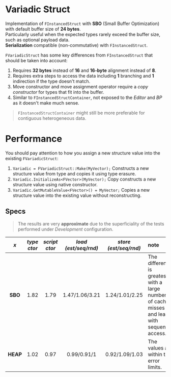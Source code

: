 # Variadic Struct

Implementation of `FInstancedStruct` with **SBO** (Small Buffer Optimization) with default buffer size of **24 bytes**.  
Particularly useful when the expected types rarely exceed the buffer size, such as optional payload data.  
**Serialization** compatible (non-commutative) with `FInstancedStruct`.  

`FVariadicStruct` has some key differences from `FInstancedStruct` that should be taken into account:
1. Requires **32 bytes** instead of **16** and **16-byte** alignment instead of **8**.
2. Requires extra steps to access the data including **1** branching and **1** indirection if the type doesn't match.
3. Move constructor and move assignment operator require a *copy constructor* for types that fit into the buffer.
4. Similar to `FInstancedStructContainer`, not exposed to the *Editor* and *BP* as it doesn't make much sense.
 
> `FInstancedStructContainer` might still be more preferable for contiguous heterogeneous data.

# Performance

You should pay attention to how you assign a new structure value into the existing `FVariadicStruct`:
1. `Variadic = FVariadicStruct::Make(MyVector);` Constructs a new structure value from type and copies it using type erasure.
2. `Variadic.InitializeAs<FVector>(MyVector);` Copy constructs a new structure value using native constructor.
3. `Variadic.GetMutableValue<FVector>() = MyVector;` Copies a new structure value into the existing value without reconstructing.

## Specs

> The results are very **approximate** due to the superficiality of the tests performed under *Development* configuration.

| *x* | *type ctor* | *script ctor* | *load (est/seq/rnd)* | *store (est/seq/rnd)* | note |
|:-:|:-:|:-:|:-:|:-:|:-|
| **SBO** | 1.82 | 1.79 | 1.47/1.06/3.21 | 1.24/1.01/2.25 | The difference is greatest with a large number of cache misses and least with sequential access. |
| **HEAP** | 1.02 | 0.97 | 0.99/0.91/1 | 0.92/1.09/1.03 | The values ​​are within the error limits. |
